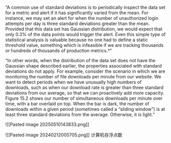 “A common use of standard deviations is to periodically inspect the data set for a metric and alert if it has significantly varied from the mean. For instance, we may set an alert for when the number of unauthorized login attempts per day is three standard deviations greater than the mean. Provided that this data set has Gaussian distribution, we would expect that only 0.3% of the data points would trigger the alert.
Even this simple type of statistical analysis is valuable because no one had to define a static threshold value, something which is infeasible if we are tracking thousands or hundreds of thousands of production metrics.†”


“In other words, when the distribution of the data set does not have the Gaussian shape described earlier, the properties associated with standard deviations do not apply. For example, consider the scenario in which we are monitoring the number of file downloads per minute from our website. We want to detect periods when we have unusually high numbers of downloads, such as when our download rate is greater than three standard deviations from our average, so that we can proactively add more capacity.
Figure 15.2 shows our number of simultaneous downloads per minute over time, with a bar overlaid on top. When the bar is dark, the number of downloads within a given period (sometimes called a “sliding window”) is at least three standard deviations from the average. Otherwise, it is light.”

![[Pasted image 20250510143833.png]]











![[Pasted image 20240212005705.png]]
计算机存浮点数
